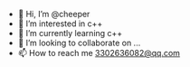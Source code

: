 - 👋 Hi, I’m @cheeper
- 👀 I’m interested in c++
- 🌱 I’m currently learning c++
- 💞️ I’m looking to collaborate on ...
- 📫 How to reach me 3302636082@qq.com

<!---
2cytechie/2cytechie is a ✨ special ✨ repository because its `README.md` (this file) appears on your GitHub profile.
You can click the Preview link to take a look at your changes.
--->
